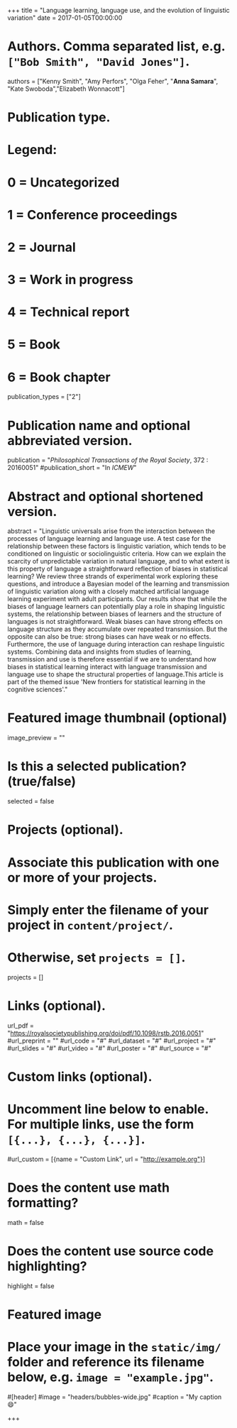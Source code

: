 +++
title = "Language learning, language use, and the evolution of linguistic variation"
date = 2017-01-05T00:00:00

# Authors. Comma separated list, e.g. `["Bob Smith", "David Jones"]`.
authors = ["Kenny Smith", "Amy Perfors", "Olga Feher", "**Anna Samara**", "Kate Swoboda","Elizabeth Wonnacott"]

# Publication type.
# Legend:
# 0 = Uncategorized
# 1 = Conference proceedings
# 2 = Journal
# 3 = Work in progress
# 4 = Technical report
# 5 = Book
# 6 = Book chapter
publication_types = ["2"]

# Publication name and optional abbreviated version.
publication = "*Philosophical Transactions of the Royal Society*, 372 : 20160051"
#publication_short = "In *ICMEW*"

# Abstract and optional shortened version.
abstract = "Linguistic universals arise from the interaction between the processes of language learning and language use. A test case for the relationship between these factors is linguistic variation, which tends to be conditioned on linguistic or sociolinguistic criteria. How can we explain the scarcity of unpredictable variation in natural language, and to what extent is this property of language a straightforward reflection of biases in statistical learning? We review three strands of experimental work exploring these questions, and introduce a Bayesian model of the learning and transmission of linguistic variation along with a closely matched artificial language learning experiment with adult participants. Our results show that while the biases of language learners can potentially play a role in shaping linguistic systems, the relationship between biases of learners and the structure of languages is not straightforward. Weak biases can have strong effects on language structure as they accumulate over repeated transmission. But the opposite can also be true: strong biases can have weak or no effects. Furthermore, the use of language during interaction can reshape linguistic systems. Combining data and insights from studies of learning, transmission and use is therefore essential if we are to understand how biases in statistical learning interact with language transmission and language use to shape the structural properties of language.This article is part of the themed issue 'New frontiers for statistical learning in the cognitive sciences'."

# Featured image thumbnail (optional)
image_preview = ""

# Is this a selected publication? (true/false)
selected = false

# Projects (optional).
#   Associate this publication with one or more of your projects.
#   Simply enter the filename of your project in `content/project/`.
#   Otherwise, set `projects = []`.
projects = []

# Links (optional).
url_pdf = "https://royalsocietypublishing.org/doi/pdf/10.1098/rstb.2016.0051"
#url_preprint = ""
#url_code = "#"
#url_dataset = "#"
#url_project = "#"
#url_slides = "#"
#url_video = "#"
#url_poster = "#"
#url_source = "#"

# Custom links (optional).
#   Uncomment line below to enable. For multiple links, use the form `[{...}, {...}, {...}]`.
#url_custom = [{name = "Custom Link", url = "http://example.org"}]

# Does the content use math formatting?
math = false

# Does the content use source code highlighting?
highlight = false

# Featured image
# Place your image in the `static/img/` folder and reference its filename below, e.g. `image = "example.jpg"`.
#[header]
#image = "headers/bubbles-wide.jpg"
#caption = "My caption :smile:"

+++
